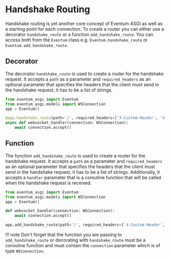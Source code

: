 # Handshake Routing

Handshake routing is yet another core concept of Eventum ASGI as well as a starting point for each connection. To create a router you can either use a decorator `handshake_route` or a function 
`add_handshake_route`. You can access both from the `Eventum` class e.g. `Eventum.handshake_route` or `Eventum.add_handshake_route`. 

## Decorator
The decorator `handshake_route` is used to create a router for the handshake request. It accepts a `path` as a parameter and `required_headers` as an optional parameter that specifies the headers that the client must send in the handshake request, it has to be a list of strings.

```python
from eventum_asgi import Eventum
from eventum_asgi.models import WSConnection
app = Eventum()

@app.handshake_route(path='/', required_headers=['X-Custom-Header', 'X-Another-Header'])
async def websocket_handler(connection: WSConnection):
    await connection.accept()
```
## Function
The function `add_handshake_route` is used to create a router for the handshake request. It accepts a `path` as a parameter and `required_headers` as an optional parameter that specifies the headers that the client must send in the handshake request, it has to be a list of strings. Additionally, it accepts a `handler` parameter that is a coroutine function that will be called when the handshake request is received.

```python
from eventum_asgi import Eventum
from eventum_asgi.models import WSConnection
app = Eventum()

def websocket_handler(connection: WSConnection):
    await connection.accept()

app.add_handshake_route(path='/', required_headers=['X-Custom-Header', 'X-Another-Header'], handler=websocket_handler)
```
!!! note
    Don't forget that the function you are passing to `add_handshake_route` or decorating with `handshake_route` 
    must be a coroutine function and must contain the `connection` parameter which is of type `WSConnection`.

